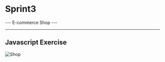 # Sprint3 

--- E-commerce Shop ---

-----------------------
Javascript Exercise
-----------------------
![Shop](https://user-images.githubusercontent.com/101716371/166296215-0908b57b-0c2b-4596-9a2a-69fc002c891e.png)
